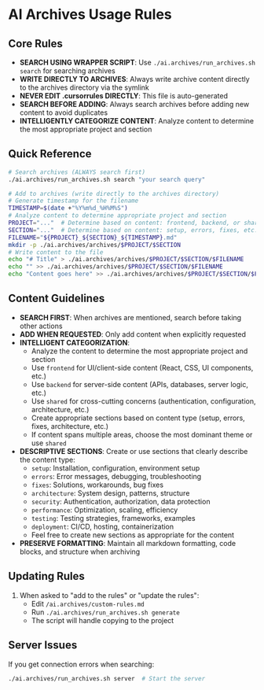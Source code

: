 # AI Archives Usage Rules

## Core Rules

- **SEARCH USING WRAPPER SCRIPT**: Use `./ai.archives/run_archives.sh search` for searching archives
- **WRITE DIRECTLY TO ARCHIVES**: Always write archive content directly to the archives directory via the symlink
- **NEVER EDIT .cursorrules DIRECTLY**: This file is auto-generated
- **SEARCH BEFORE ADDING**: Always search archives before adding new content to avoid duplicates
- **INTELLIGENTLY CATEGORIZE CONTENT**: Analyze content to determine the most appropriate project and section

## Quick Reference

```bash
# Search archives (ALWAYS search first)
./ai.archives/run_archives.sh search "your search query"

# Add to archives (write directly to the archives directory)
# Generate timestamp for the filename
TIMESTAMP=$(date +"%Y%m%d_%H%M%S")
# Analyze content to determine appropriate project and section
PROJECT="..."  # Determine based on content: frontend, backend, or shared
SECTION="..."  # Determine based on content: setup, errors, fixes, etc.
FILENAME="${PROJECT}_${SECTION}_${TIMESTAMP}.md"
mkdir -p ./ai.archives/archives/$PROJECT/$SECTION
# Write content to the file
echo "# Title" > ./ai.archives/archives/$PROJECT/$SECTION/$FILENAME
echo "" >> ./ai.archives/archives/$PROJECT/$SECTION/$FILENAME
echo "Content goes here" >> ./ai.archives/archives/$PROJECT/$SECTION/$FILENAME
```

## Content Guidelines

- **SEARCH FIRST**: When archives are mentioned, search before taking other actions
- **ADD WHEN REQUESTED**: Only add content when explicitly requested
- **INTELLIGENT CATEGORIZATION**: 
  - Analyze the content to determine the most appropriate project and section
  - Use `frontend` for UI/client-side content (React, CSS, UI components, etc.)
  - Use `backend` for server-side content (APIs, databases, server logic, etc.)
  - Use `shared` for cross-cutting concerns (authentication, configuration, architecture, etc.)
  - Create appropriate sections based on content type (setup, errors, fixes, architecture, etc.)
  - If content spans multiple areas, choose the most dominant theme or use `shared`
- **DESCRIPTIVE SECTIONS**: Create or use sections that clearly describe the content type:
  - `setup`: Installation, configuration, environment setup
  - `errors`: Error messages, debugging, troubleshooting
  - `fixes`: Solutions, workarounds, bug fixes
  - `architecture`: System design, patterns, structure
  - `security`: Authentication, authorization, data protection
  - `performance`: Optimization, scaling, efficiency
  - `testing`: Testing strategies, frameworks, examples
  - `deployment`: CI/CD, hosting, containerization
  - Feel free to create new sections as appropriate for the content
- **PRESERVE FORMATTING**: Maintain all markdown formatting, code blocks, and structure when archiving

## Updating Rules

1. When asked to "add to the rules" or "update the rules":
   - Edit `/ai.archives/custom-rules.md`
   - Run `./ai.archives/run_archives.sh generate`
   - The script will handle copying to the project

## Server Issues

If you get connection errors when searching:
```bash
./ai.archives/run_archives.sh server  # Start the server
```
